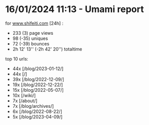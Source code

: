 # 16/01/2024 11:13 - Umami report
for www.shifeiti.com [24h] :

 - 233 (3) page views
 - 98 (-35) uniques
 - 72 (-39) bounces
 - 2h 12' 13'' (-2h 42' 20'') totaltime


top 10 urls:
 - 44x [/blog/2023-01-12/]
 - 44x [/]
 - 39x [/blog/2022-12-09/]
 - 19x [/blog/2022-12-22/]
 - 15x [/blog/2022-05-07/]
 - 10x [/wiki/]
 - 7x [/about/]
 - 7x [/blog/archives/]
 - 6x [/blog/2022-08-22/]
 - 5x [/blog/2023-04-09/]



